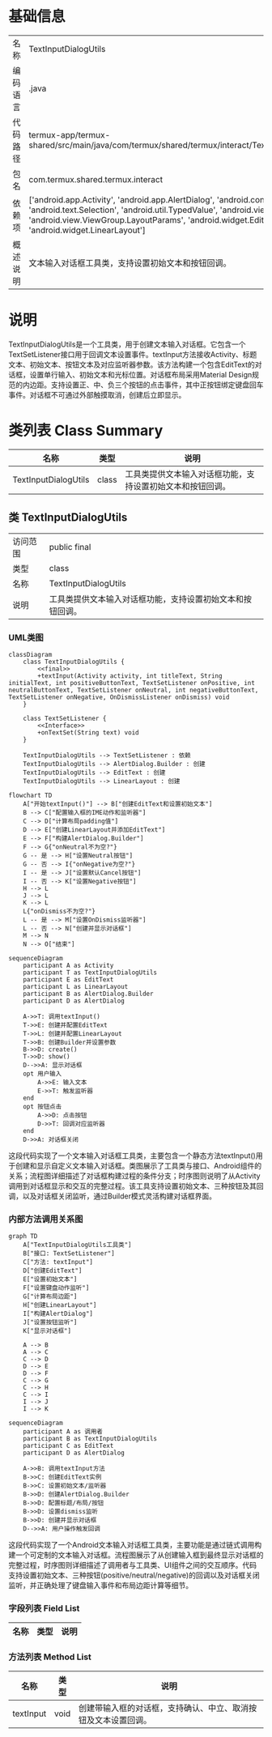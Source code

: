 # 基础信息

|      |      |
|------|------|
| 名称 | TextInputDialogUtils |
| 编码语言 | .java |
| 代码路径 | termux-app/termux-shared/src/main/java/com/termux/shared/termux/interact/TextInputDialogUtils.java |
| 包名 | com.termux.shared.termux.interact |
| 依赖项 | ['android.app.Activity', 'android.app.AlertDialog', 'android.content.DialogInterface', 'android.text.Selection', 'android.util.TypedValue', 'android.view.KeyEvent', 'android.view.ViewGroup.LayoutParams', 'android.widget.EditText', 'android.widget.LinearLayout'] |
| 概述说明 | 文本输入对话框工具类，支持设置初始文本和按钮回调。 |

# 说明

TextInputDialogUtils是一个工具类，用于创建文本输入对话框。它包含一个TextSetListener接口用于回调文本设置事件。textInput方法接收Activity、标题文本、初始文本、按钮文本及对应监听器参数。该方法构建一个包含EditText的对话框，设置单行输入、初始文本和光标位置。对话框布局采用Material Design规范的内边距。支持设置正、中、负三个按钮的点击事件，其中正按钮绑定键盘回车事件。对话框不可通过外部触摸取消，创建后立即显示。

# 类列表 Class Summary

| 名称   | 类型  | 说明 |
|-------|------|-------------|
| TextInputDialogUtils | class | 工具类提供文本输入对话框功能，支持设置初始文本和按钮回调。 |



## 类 TextInputDialogUtils

|      |      |
|------|------|
| 访问范围 | public final |
| 类型 | class |
| 名称 | TextInputDialogUtils |
| 说明 | 工具类提供文本输入对话框功能，支持设置初始文本和按钮回调。 |


### UML类图

```mermaid
classDiagram
    class TextInputDialogUtils {
        <<final>>
        +textInput(Activity activity, int titleText, String initialText, int positiveButtonText, TextSetListener onPositive, int neutralButtonText, TextSetListener onNeutral, int negativeButtonText, TextSetListener onNegative, OnDismissListener onDismiss) void
    }

    class TextSetListener {
        <<Interface>>
        +onTextSet(String text) void
    }

    TextInputDialogUtils --> TextSetListener : 依赖
    TextInputDialogUtils --> AlertDialog.Builder : 创建
    TextInputDialogUtils --> EditText : 创建
    TextInputDialogUtils --> LinearLayout : 创建
```

```mermaid
flowchart TD
    A["开始textInput()"] --> B["创建EditText和设置初始文本"]
    B --> C["配置输入框的IME动作和监听器"]
    C --> D["计算布局padding值"]
    D --> E["创建LinearLayout并添加EditText"]
    E --> F["构建AlertDialog.Builder"]
    F --> G{"onNeutral不为空?"}
    G -- 是 --> H["设置Neutral按钮"]
    G -- 否 --> I{"onNegative为空?"}
    I -- 是 --> J["设置默认Cancel按钮"]
    I -- 否 --> K["设置Negative按钮"]
    H --> L
    J --> L
    K --> L
    L{"onDismiss不为空?"}
    L -- 是 --> M["设置OnDismiss监听器"]
    L -- 否 --> N["创建并显示对话框"]
    M --> N
    N --> O["结束"]
```

```mermaid
sequenceDiagram
    participant A as Activity
    participant T as TextInputDialogUtils
    participant E as EditText
    participant L as LinearLayout
    participant B as AlertDialog.Builder
    participant D as AlertDialog

    A->>T: 调用textInput()
    T->>E: 创建并配置EditText
    T->>L: 创建并配置LinearLayout
    T->>B: 创建Builder并设置参数
    B->>D: create()
    T->>D: show()
    D-->>A: 显示对话框
    opt 用户输入
        A->>E: 输入文本
        E->>T: 触发监听器
    end
    opt 按钮点击
        A->>D: 点击按钮
        D->>T: 回调对应监听器
    end
    D->>A: 对话框关闭
```

这段代码实现了一个文本输入对话框工具类，主要包含一个静态方法textInput()用于创建和显示自定义文本输入对话框。类图展示了工具类与接口、Android组件的关系；流程图详细描述了对话框构建过程的条件分支；时序图则说明了从Activity调用到对话框显示和交互的完整过程。该工具支持设置初始文本、三种按钮及其回调，以及对话框关闭监听，通过Builder模式灵活构建对话框界面。


### 内部方法调用关系图

```mermaid
graph TD
    A["TextInputDialogUtils工具类"]
    B["接口: TextSetListener"]
    C["方法: textInput"]
    D["创建EditText"]
    E["设置初始文本"]
    F["设置键盘动作监听"]
    G["计算布局边距"]
    H["创建LinearLayout"]
    I["构建AlertDialog"]
    J["设置按钮监听"]
    K["显示对话框"]

    A --> B
    A --> C
    C --> D
    D --> E
    D --> F
    C --> G
    C --> H
    C --> I
    I --> J
    I --> K
```

```mermaid
sequenceDiagram
    participant A as 调用者
    participant B as TextInputDialogUtils
    participant C as EditText
    participant D as AlertDialog

    A->>B: 调用textInput方法
    B->>C: 创建EditText实例
    B->>C: 设置初始文本/监听器
    B->>D: 创建AlertDialog.Builder
    B->>D: 配置标题/布局/按钮
    B->>D: 设置dismiss监听
    B->>D: 创建并显示对话框
    D-->>A: 用户操作触发回调
```

这段代码实现了一个Android文本输入对话框工具类，主要功能是通过链式调用构建一个可定制的文本输入对话框。流程图展示了从创建输入框到最终显示对话框的完整过程，时序图则详细描述了调用者与工具类、UI组件之间的交互顺序。代码支持设置初始文本、三种按钮(positive/neutral/negative)的回调以及对话框关闭监听，并正确处理了键盘输入事件和布局边距计算等细节。

### 字段列表 Field List

| 名称  | 类型  | 说明 |
|-------|-------|------|

### 方法列表 Method List

| 名称  | 类型  | 说明 |
|-------|-------|------|
| textInput | void | 创建带输入框的对话框，支持确认、中立、取消按钮及文本设置回调。 |




